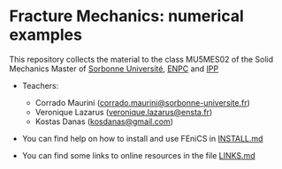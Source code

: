 # Fracture Mechanics: numerical examples

This repository collects the material to the class MU5MES02 of the Solid Mechanics Master of [Sorbonne Université](http://master.spi.sorbonne-universite.fr/fr/mecanique-des-solides-et-des-structures.html), [ENPC](ww.enpc.fr) and [IPP](https://www.ip-paris.fr)

* Teachers:

    * Corrado Maurini (corrado.maurini@sorbonne-universite.fr)
    * Veronique Lazarus (veronique.lazarus@ensta.fr)
    * Kostas Danas (kosdanas@gmail.com)
    
* You can find help on how to install and use FEniCS in [INSTALL.md](INSTALL.md)

* You can find some links to online resources in the file [LINKS.md](LINKS.md)
